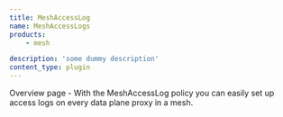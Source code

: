 ```yaml
---
title: MeshAccessLog
name: MeshAccessLogs
products:
    - mesh

description: 'some dummy description'
content_type: plugin
---
```


Overview page - With the MeshAccessLog policy you can easily set up access logs on every data plane proxy in a mesh.
